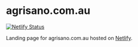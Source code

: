 # agrisano.com.au
[![Netlify Status](https://api.netlify.com/api/v1/badges/cf0d76d8-fa2c-4b50-a8d1-52b3466d531c/deploy-status)](https://app.netlify.com/sites/agrisano/deploys)

Landing page for agrisano.com.au hosted on [Netlify](https://app.netlify.com).

